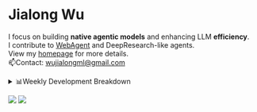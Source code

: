 #  Jialong Wu

I focus on building **native agentic models** and enhancing LLM **efficiency**.<br>
I contribute to [WebAgent](https://github.com/Alibaba-NLP/WebAgent) and DeepResearch-like agents.<br>
View my [homepage](https://callanwu.github.io/) for more details. <br>
📫Contact: wujialongml@gmail.com

<details><summary>📊Weekly Development Breakdown</summary>

<!--START_SECTION:waka-->

```txt
From: 07 September 2025 - To: 14 September 2025

Total Time: 20 hrs 42 mins

Python     12 hrs 31 mins  ███████████████░░░░░░░░░░   60.54 %
JSON       3 hrs 50 mins   ████▓░░░░░░░░░░░░░░░░░░░░   18.52 %
Markdown   2 hrs 13 mins   ██▓░░░░░░░░░░░░░░░░░░░░░░   10.75 %
HTML       1 hr 10 mins    █▒░░░░░░░░░░░░░░░░░░░░░░░   05.65 %
Bash       47 mins         █░░░░░░░░░░░░░░░░░░░░░░░░   03.82 %
```

<!--END_SECTION:waka-->

[![wakatime](https://wakatime.com/badge/user/c6720b29-9431-4a60-bc9d-e1fb2b6bd65f.svg)](https://wakatime.com/@c6720b29-9431-4a60-bc9d-e1fb2b6bd65f)
</details>

[![](https://img.shields.io/badge/Google%20Scholar-4385FE.svg?&color=d6d6d6&style=flat-square&logo=google-scholar)](https://scholar.google.com/citations?user=6eg2m4YAAAAJ)
![](https://komarev.com/ghpvc/?username=callanwu)
